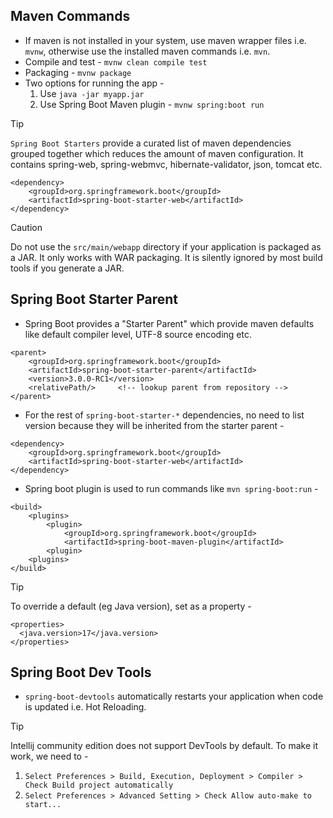 ## Maven Commands
- If maven is not installed in your system, use maven wrapper files i.e. `mvnw`, otherwise use the installed maven commands i.e. `mvn`.
- Compile and test - `mvnw clean compile test`
- Packaging - `mvnw package`
- Two options for running the app -
    1. Use `java -jar myapp.jar`
    2. Use Spring Boot Maven plugin - `mvnw spring:boot run`

> [!TIP]
> `Spring Boot Starters` provide a curated list of maven dependencies grouped together which reduces the amount of maven configuration. It contains spring-web, spring-webmvc, hibernate-validator, json, tomcat etc.
> ```
> <dependency>
>     <groupId>org.springframework.boot</groupId>
>     <artifactId>spring-boot-starter-web</artifactId>
> </dependency>
> ```

> [!CAUTION]
> Do not use the `src/main/webapp` directory if your application is packaged as a JAR. It only works with WAR packaging. It is silently ignored by most build tools if you generate a JAR.

## Spring Boot Starter Parent
- Spring Boot provides a "Starter Parent" which provide maven defaults like default compiler level, UTF-8 source encoding etc.
```
<parent>
    <groupId>org.springframework.boot</groupId>
    <artifactId>spring-boot-starter-parent</artifactId>
    <version>3.0.0-RC1</version>
    <relativePath/>     <!-- lookup parent from repository -->
</parent>
```
- For the rest of `spring-boot-starter-*` dependencies, no need to list version because they will be inherited from the starter parent -
```
<dependency>
    <groupId>org.springframework.boot</groupId>
    <artifactId>spring-boot-starter-web</artifactId>
</dependency>
```
- Spring boot plugin is used to run commands like `mvn spring-boot:run` -
```
<build>
    <plugins>
        <plugin>
            <groupId>org.springframework.boot</groupId>
            <artifactId>spring-boot-maven-plugin</artifactId>
        <plugin>
    <plugins>
</build>    
```

>[!TIP]
> To override a default (eg Java version), set as a property -
> ```
> <properties>
>   <java.version>17</java.version>
> </properties>
> ```

## Spring Boot Dev Tools
- `spring-boot-devtools` automatically restarts your application when code is updated i.e. Hot Reloading.
> [!TIP]
> Intellij community edition does not support DevTools by default. To make it work, we need to -
> 1. `Select Preferences > Build, Execution, Deployment > Compiler > Check Build project automatically`
> 2. `Select Preferences > Advanced Setting > Check Allow auto-make to start...`
